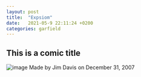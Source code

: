 ```yaml
---
layout: post
title:  "Expsiom"
date:   2021-05-9 22:11:24 +0200
categories: garfield
---
```


## This is a comic title 
![image](https://static.explosm.net/2022/05/16233225/marathonrunner.png)
Made by Jim Davis on December 31, 2007